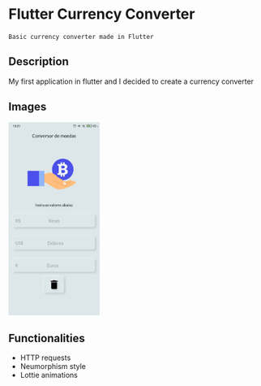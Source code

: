 # Flutter Currency Converter
    Basic currency converter made in Flutter

## Description
My first application in flutter and I decided to create a currency converter

## Images

<img alt="Home page picture" src="https://github.com/lucas1feliciano0/flutter_currency_converter/blob/develop/screenshots/homepage.jpeg?raw=true" width="180" height="auto" >

## Functionalities
 - HTTP requests
 - Neumorphism style
 - Lottie animations
 

 

